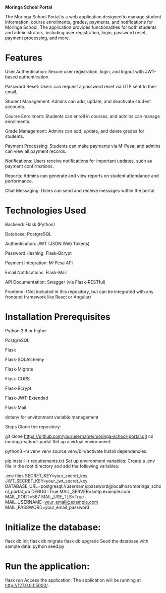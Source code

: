 ****Moringa School Portal****

The Moringa School Portal is a web application designed to manage student information, course enrollments, grades, payments, and notifications for Moringa School. The application provides functionalities for both students and administrators, including user registration, login, password reset, payment processing, and more.

# Features
User Authentication: Secure user registration, login, and logout with JWT-based authentication.

Password Reset: Users can request a password reset via OTP sent to their email.

Student Management: Admins can add, update, and deactivate student accounts.

Course Enrollment: Students can enroll in courses, and admins can manage enrollments.

Grade Management: Admins can add, update, and delete grades for students.

Payment Processing: Students can make payments via M-Pesa, and admins can view all payment records.

Notifications: Users receive notifications for important updates, such as payment confirmations.

Reports: Admins can generate and view reports on student attendance and performance.

Chat Messaging: Users can send and receive messages within the portal.

# Technologies Used

Backend: Flask (Python)

Database: PostgreSQL

Authentication: JWT (JSON Web Tokens)

Password Hashing: Flask-Bcrypt

Payment Integration: M-Pesa API

Email Notifications: Flask-Mail

API Documentation: Swagger (via Flask-RESTful)

Frontend: (Not included in this repository, but can be integrated with any frontend framework like React or Angular)

# Installation Prerequisites
Python 3.8 or higher

PostgreSQL

Flask

Flask-SQLAlchemy

Flask-Migrate

Flask-CORS

Flask-Bcrypt

Flask-JWT-Extended

Flask-Mail

dotenv for environment variable management

Steps
Clone the repository:

git clone https://github.com/yourusername/moringa-school-portal.git
cd moringa-school-portal
Set up a virtual environment:

python3 -m venv venv
source venv/bin/activate
Install dependencies:


pip install -r requirements.txt
Set up environment variables:
Create a .env file in the root directory and add the following variables:

.env files
SECRET_KEY=your_secret_key
JWT_SECRET_KEY=your_jwt_secret_key
DATABASE_URL=postgresql://username:password@localhost/moringa_school_portal_db
DEBUG=True
MAIL_SERVER=smtp.example.com
MAIL_PORT=587
MAIL_USE_TLS=True
MAIL_USERNAME=your_email@example.com
MAIL_PASSWORD=your_email_password

# Initialize the database:

flask db init
flask db migrate
flask db upgrade
Seed the database with sample data:
python seed.py

# Run the application:

flask run
Access the application:
The application will be running at http://127.0.0.1:5000/.

